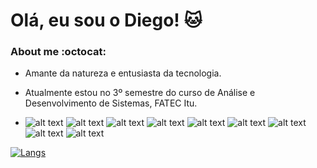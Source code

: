 # Olá, eu sou o Diego! :cat:

### About me    :octocat:
- Amante da natureza e entusiasta da tecnologia. 
- Atualmente estou no 3º semestre do curso de Análise e Desenvolvimento de Sistemas, FATEC Itu.

- ![alt text](https://img.shields.io/badge/HTML-239120?style=for-the-badge&logo=html5&logoColor=white) ![alt text](https://img.shields.io/badge/CSS3-1572B6?style=for-the-badge&logo=css3&logoColor=white) ![alt text](https://img.shields.io/badge/JavaScript-F7DF1E?style=for-the-badge&logo=javascript&logoColor=black) ![alt text](https://img.shields.io/badge/C%23-239120?style=for-the-badge&logo=c-sharp&logoColor=white) ![alt text](https://img.shields.io/badge/Java-ED8B00?style=for-the-badge&logo=java&logoColor=white) ![alt text](https://img.shields.io/badge/MySQL-00000F?style=for-the-badge&logo=mysql&logoColor=white) ![alt text](https://img.shields.io/badge/.NET-5C2D91?style=for-the-badge&logo=dot-net&logoColor=white) ![alt text](https://img.shields.io/badge/Angular-DD0031?style=for-the-badge&logo=angular&logoColor=white) ![alt text](https://img.shields.io/badge/Bootstrap-563D7C?style=for-the-badge&logo=bootstrap&logoColor=white)


[![Langs](https://github-readme-stats.vercel.app/api/top-langs/?username=diegonzales1&show_icons=true&theme=radical&layout=compact)](https://github.com/anuraghazra/github-readme-stats)

